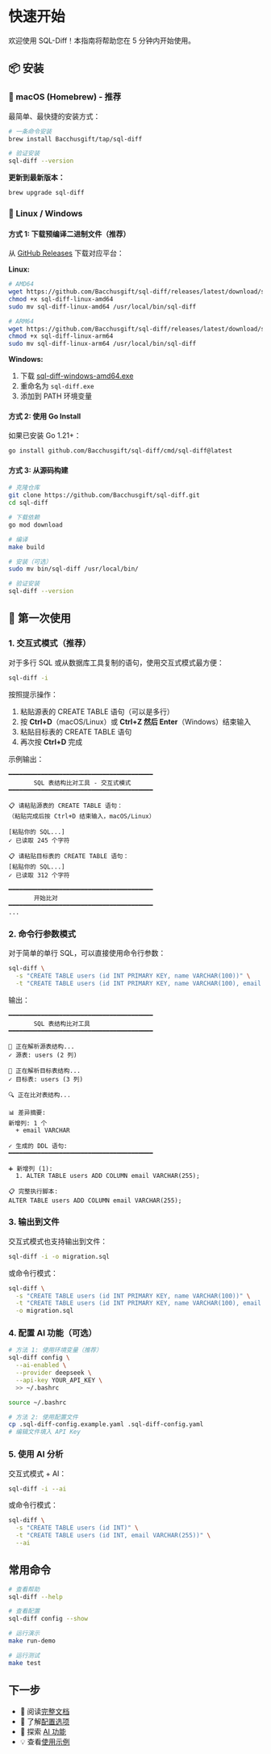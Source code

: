 # 快速开始

欢迎使用 SQL-Diff！本指南将帮助您在 5 分钟内开始使用。

## 📦 安装

### 🍺 macOS (Homebrew) - 推荐

最简单、最快捷的安装方式：

```bash
# 一条命令安装
brew install Bacchusgift/tap/sql-diff

# 验证安装
sql-diff --version
```

**更新到最新版本：**
```bash
brew upgrade sql-diff
```

### 🐧 Linux / Windows

#### 方式 1: 下载预编译二进制文件（推荐）

从 [GitHub Releases](https://github.com/Bacchusgift/sql-diff/releases/latest) 下载对应平台：

**Linux:**
```bash
# AMD64
wget https://github.com/Bacchusgift/sql-diff/releases/latest/download/sql-diff-linux-amd64
chmod +x sql-diff-linux-amd64
sudo mv sql-diff-linux-amd64 /usr/local/bin/sql-diff

# ARM64
wget https://github.com/Bacchusgift/sql-diff/releases/latest/download/sql-diff-linux-arm64
chmod +x sql-diff-linux-arm64
sudo mv sql-diff-linux-arm64 /usr/local/bin/sql-diff
```

**Windows:**
1. 下载 [sql-diff-windows-amd64.exe](https://github.com/Bacchusgift/sql-diff/releases/latest/download/sql-diff-windows-amd64.exe)
2. 重命名为 `sql-diff.exe`
3. 添加到 PATH 环境变量

#### 方式 2: 使用 Go Install

如果已安装 Go 1.21+：

```bash
go install github.com/Bacchusgift/sql-diff/cmd/sql-diff@latest
```

#### 方式 3: 从源码构建

```bash
# 克隆仓库
git clone https://github.com/Bacchusgift/sql-diff.git
cd sql-diff

# 下载依赖
go mod download

# 编译
make build

# 安装（可选）
sudo mv bin/sql-diff /usr/local/bin/

# 验证安装
sql-diff --version
```

## 🚀 第一次使用

### 1. 交互式模式（推荐）

对于多行 SQL 或从数据库工具复制的语句，使用交互式模式最方便：

```bash
sql-diff -i
```

按照提示操作：
1. 粘贴源表的 CREATE TABLE 语句（可以是多行）
2. 按 **Ctrl+D**（macOS/Linux）或 **Ctrl+Z 然后 Enter**（Windows）结束输入
3. 粘贴目标表的 CREATE TABLE 语句
4. 再次按 **Ctrl+D** 完成

示例输出：
```
━━━━━━━━━━━━━━━━━━━━━━━━━━━━━━━━━━━━━━━━
       SQL 表结构比对工具 - 交互式模式
━━━━━━━━━━━━━━━━━━━━━━━━━━━━━━━━━━━━━━━━

📋 请粘贴源表的 CREATE TABLE 语句：
（粘贴完成后按 Ctrl+D 结束输入，macOS/Linux）

[粘贴你的 SQL...]
✓ 已读取 245 个字符

📋 请粘贴目标表的 CREATE TABLE 语句：
[粘贴你的 SQL...]
✓ 已读取 312 个字符

━━━━━━━━━━━━━━━━━━━━━━━━━━━━━━━━━━━━━━━━
       开始比对
━━━━━━━━━━━━━━━━━━━━━━━━━━━━━━━━━━━━━━━━
...
```

### 2. 命令行参数模式

对于简单的单行 SQL，可以直接使用命令行参数：

```bash
sql-diff \
  -s "CREATE TABLE users (id INT PRIMARY KEY, name VARCHAR(100))" \
  -t "CREATE TABLE users (id INT PRIMARY KEY, name VARCHAR(100), email VARCHAR(255))"
```

输出：

```
━━━━━━━━━━━━━━━━━━━━━━━━━━━━━━━━━━━━━━━━
       SQL 表结构比对工具
━━━━━━━━━━━━━━━━━━━━━━━━━━━━━━━━━━━━━━━━

📖 正在解析源表结构...
✓ 源表: users (2 列)

📖 正在解析目标表结构...
✓ 目标表: users (3 列)

🔍 正在比对表结构...

📊 差异摘要:
新增列: 1 个
  + email VARCHAR

✓ 生成的 DDL 语句:
━━━━━━━━━━━━━━━━━━━━━━━━━━━━━━━━━━━━━━━━

➕ 新增列 (1):
  1. ALTER TABLE users ADD COLUMN email VARCHAR(255);

📋 完整执行脚本:
ALTER TABLE users ADD COLUMN email VARCHAR(255);
```

### 3. 输出到文件

交互式模式也支持输出到文件：

```bash
sql-diff -i -o migration.sql
```

或命令行模式：

```bash
sql-diff \
  -s "CREATE TABLE users (id INT PRIMARY KEY, name VARCHAR(100))" \
  -t "CREATE TABLE users (id INT PRIMARY KEY, name VARCHAR(100), email VARCHAR(255))" \
  -o migration.sql
```

### 4. 配置 AI 功能（可选）

```bash
# 方法 1: 使用环境变量（推荐）
sql-diff config \
  --ai-enabled \
  --provider deepseek \
  --api-key YOUR_API_KEY \
  >> ~/.bashrc

source ~/.bashrc

# 方法 2: 使用配置文件
cp .sql-diff-config.example.yaml .sql-diff-config.yaml
# 编辑文件填入 API Key
```

### 5. 使用 AI 分析

交互式模式 + AI：

```bash
sql-diff -i --ai
```

或命令行模式：

```bash
sql-diff \
  -s "CREATE TABLE users (id INT)" \
  -t "CREATE TABLE users (id INT, email VARCHAR(255))" \
  --ai
```

## 常用命令

```bash
# 查看帮助
sql-diff --help

# 查看配置
sql-diff config --show

# 运行演示
make run-demo

# 运行测试
make test
```

## 下一步

- 📖 阅读[完整文档](./introduction.md)
- 🔧 了解[配置选项](/config/environment.md)
- 🤖 探索 [AI 功能](/ai/guide.md)
- 💡 查看[使用示例](/examples/basic.md)
